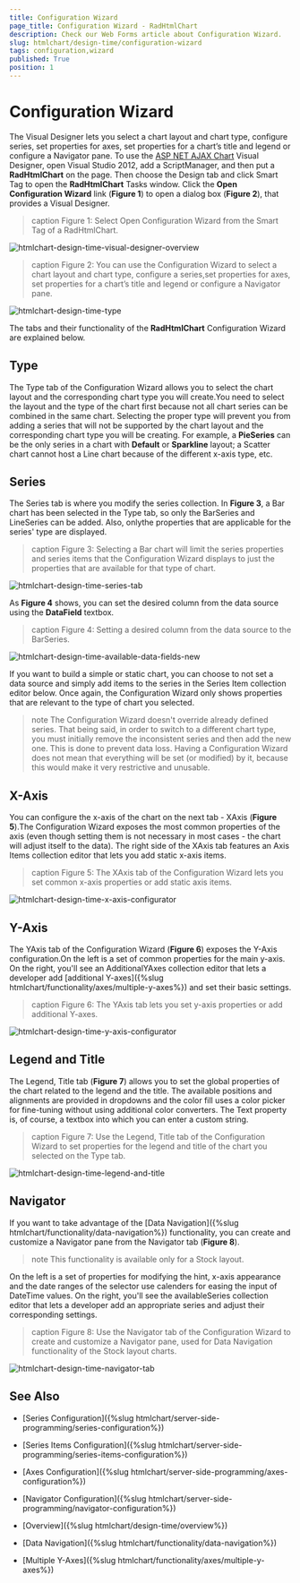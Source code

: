 ```yaml
---
title: Configuration Wizard
page_title: Configuration Wizard - RadHtmlChart
description: Check our Web Forms article about Configuration Wizard.
slug: htmlchart/design-time/configuration-wizard
tags: configuration,wizard
published: True
position: 1
---
```


# Configuration Wizard

The Visual Designer lets you select a chart layout and chart type, configure series, set properties for	axes, set properties for a chart’s title and legend or configure a Navigator pane.	To use the [ASP NET AJAX Chart](https://www.telerik.com/products/aspnet-ajax/html-chart.aspx) Visual Designer, open Visual Studio 2012, add a	ScriptManager, and then put a **RadHtmlChart** on the page. Then choose the Design tab	and click Smart Tag to open the **RadHtmlChart** Tasks window. Click the **Open Configuration Wizard** link (**Figure 1**)	to open a dialog box (**Figure 2**), that provides a Visual Designer.

>caption Figure 1: Select Open Configuration Wizard from the Smart Tag of a RadHtmlChart.

![htmlchart-design-time-visual-designer-overview](images/htmlchart-design-time-visual-designer-overview.png)

>caption Figure 2: You can use the Configuration Wizard to select a chart layout and chart type, configure a series,set properties for axes, set properties for a chart’s title and legend or configure a Navigator pane.

![htmlchart-design-time-type](images/htmlchart-design-time-type.png)

The tabs and their functionality of the **RadHtmlChart** Configuration Wizard are explained below.

## Type

The Type tab of the Configuration Wizard allows you to select the chart layout and the corresponding chart type you will create.You need to select the layout and the type of the chart first because not all chart series can be combined in the same chart. Selecting the proper type will prevent you from adding a series that will not be supported by the chart layout and the corresponding chart type you will be creating. For example, a **PieSeries** can be the only series in a chart with **Default** or **Sparkline** layout; a Scatter chart cannot host a Line chart because of the different x-axis type, etc.

## Series

The Series tab is where you modify the series collection. In **Figure 3**,	a Bar chart has been selected in the Type tab, so only the BarSeries and LineSeries can be added. Also, onlythe properties that are applicable for the series' type are displayed.

>caption Figure 3: Selecting a Bar chart will limit the series properties and series items that the Configuration Wizard	displays to just the properties that are available for that type of chart.

![htmlchart-design-time-series-tab](images/htmlchart-design-time-series-tab.png)

As **Figure 4** shows, you can set the desired column from the data source using the **DataField** textbox.

>caption Figure 4: Setting a desired column from the data source to the BarSeries.

![htmlchart-design-time-available-data-fields-new](images/htmlchart-design-time-available-data-fields-new.png)

If you want to build a simple or static chart, you can choose to not set a data source and simply add items to the series in the Series Item collection editor below. Once again, the Configuration Wizard only shows properties that are relevant to the type of chart you selected.

>note The Configuration Wizard doesn't override already defined series. That being said, in order to switch to a	different chart type, you must initially remove the inconsistent series and then add the new one.	This is done to prevent data loss. Having a Configuration Wizard does not mean that everything will be set	(or modified) by it, because this would make it very restrictive and unusable.

## X-Axis

You can configure the x-axis of the chart on the next tab - XAxis (**Figure 5**).The Configuration Wizard exposes the most common properties of the axis (even though setting them is not necessary in most cases - the chart will adjust itself to the data). The right side of the XAxis tab features an Axis Items collection editor that lets you add static x-axis items.
>caption Figure 5: The XAxis tab of the Configuration Wizard lets you set common x-axis properties or	add static axis items.

![htmlchart-design-time-x-axis-configurator](images/htmlchart-design-time-x-axis-configurator.png)

## Y-Axis

The YAxis tab of the Configuration Wizard (**Figure 6**) exposes the Y-Axis configuration.On the left is a set of common properties for the main y-axis. On the right, you'll see an AdditionalYAxes collection editor that lets a developer add [additional Y-axes]({%slug htmlchart/functionality/axes/multiple-y-axes%}) and set their basic settings.
>caption Figure 6: The YAxis tab lets you set y-axis properties or add additional Y-axes.

![htmlchart-design-time-y-axis-configurator](images/htmlchart-design-time-y-axis-configurator.png)

## Legend and Title

The Legend, Title tab (**Figure 7**) allows you to set the global properties of the chart related to the legend and the title. The available positions and alignments are provided in dropdowns and the color fill uses a color picker for fine-tuning without using additional color converters. The Text property is, of course, a textbox into which you can enter a custom string.
>caption Figure 7: Use the Legend, Title tab of the Configuration Wizard to set properties for the legend and title of the chart you selected on the Type tab.

![htmlchart-design-time-legend-and-title](images/htmlchart-design-time-legend-and-title.png)

## Navigator

If you want to take advantage of the [Data Navigation]({%slug htmlchart/functionality/data-navigation%}) functionality, you can create and customize a Navigator pane from the Navigator tab (**Figure 8**).

>note This functionality is available only for a Stock layout.

On the left is a set of properties for modifying the hint, x-axis appearance and the date ranges of the selector use calenders for easing the input of DateTime values. On the right, you'll see the availableSeries collection editor that lets a developer add an appropriate series and adjust their corresponding settings.

>caption Figure 8: Use the Navigator tab of the Configuration Wizard to create and customize a Navigator pane, used for Data Navigation functionality of the Stock layout charts.

![htmlchart-design-time-navigator-tab](images/htmlchart-design-time-navigator-tab.png)

## See Also

 * [Series Configuration]({%slug htmlchart/server-side-programming/series-configuration%})

 * [Series Items Configuration]({%slug htmlchart/server-side-programming/series-items-configuration%})

 * [Axes Configuration]({%slug htmlchart/server-side-programming/axes-configuration%})

 * [Navigator Configuration]({%slug htmlchart/server-side-programming/navigator-configuration%})

 * [Overview]({%slug htmlchart/design-time/overview%})

 * [Data Navigation]({%slug htmlchart/functionality/data-navigation%})

 * [Multiple Y-Axes]({%slug htmlchart/functionality/axes/multiple-y-axes%})
